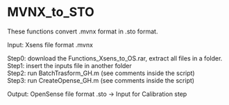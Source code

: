 # MVNX_to_STO
These functions convert .mvnx format in .sto format.

Input: Xsens file format .mvnx

Step0: download the Functions_Xsens_to_OS.rar, extract all files in a folder.<br />
Step1: insert the inputs file in another folder<br />
Step2: run BatchTrasform_GH.m (see comments inside the script)<br />
Step3: run CreateOpense_GH.m (see comments inside the script)<br />

Output: OpenSense file format .sto -> Input for Calibration step
